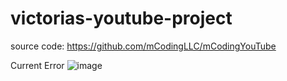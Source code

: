 # victorias-youtube-project
source code: https://github.com/mCodingLLC/mCodingYouTube

Current Error
![image](https://github.com/vjayne93/victorias-youtube-project/assets/152992214/8002bf8d-4749-41ea-bbd4-8f515db42739)
